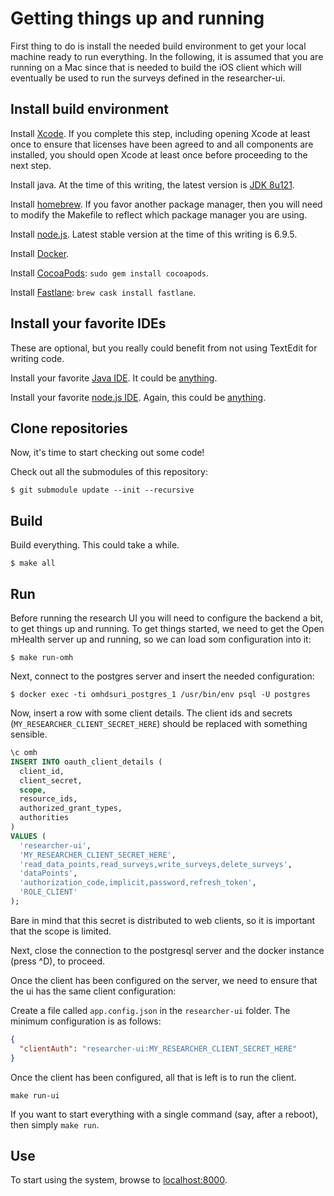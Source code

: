 # Getting things up and running

First thing to do is install the needed build environment to get your local machine ready to run everything. In the following, it is assumed that you are running on a Mac since that is needed to build the iOS client which will 
eventually be used to run the surveys defined in the researcher-ui.

## Install build environment

Install [Xcode](https://developer.apple.com/download/). If you complete this step, including opening Xcode at least once to ensure that licenses have been agreed to and all components are installed, you should open Xcode at least once before proceeding to the next step.

Install java. At the time of this writing, the latest version is [JDK 8u121](http://www.oracle.com/technetwork/java/javase/downloads/jdk8-downloads-2133151.html).

Install [homebrew](https://brew.sh). If you favor another package manager, then you will need to modify the Makefile to reflect which package manager you are using.

Install [node.js](https://nodejs.org/dist/v6.9.5/node-v6.9.5.pkg). Latest stable version at the time of this writing is 6.9.5.

Install [Docker](https://download.docker.com/mac/stable/Docker.dmg).

Install [CocoaPods](https://cocoapods.org): ```sudo gem install cocoapods```.

Install [Fastlane](https://fastlane.tools): ```brew cask install fastlane```.

## Install your favorite IDEs

These are optional, but you really could benefit from not using TextEdit for writing code.

Install your favorite [Java IDE](https://www.jetbrains.com/idea/download/download-thanks.html?platform=mac&code=IIC). It could be [anything](http://jdee.sourceforge.net).

Install your favorite [node.js IDE](https://atom.io). Again, this could be [anything](https://emacsformacosx.com).

## Clone repositories

Now, it's time to start checking out some code!

Check out all the submodules of this repository:

```
$ git submodule update --init --recursive
```

## Build

Build everything. This could take a while.

```
$ make all
```

## Run

Before running the research UI you will need to configure the backend a bit, to get things up and running. To get things started, we need to get the Open mHealth server up and running, so we can load som configuration into it:

```
$ make run-omh
```

Next, connect to the postgres server and insert the needed configuration:

```
$ docker exec -ti omhdsuri_postgres_1 /usr/bin/env psql -U postgres
```

Now, insert a row with some client details. The client ids and secrets (```MY_RESEARCHER_CLIENT_SECRET_HERE```) should be replaced with something sensible.

```sql
\c omh
INSERT INTO oauth_client_details (
  client_id,
  client_secret,
  scope,
  resource_ids,
  authorized_grant_types,
  authorities
)
VALUES (
  'researcher-ui',
  'MY_RESEARCHER_CLIENT_SECRET_HERE',
  'read_data_points,read_surveys,write_surveys,delete_surveys',
  'dataPoints',
  'authorization_code,implicit,password,refresh_token',
  'ROLE_CLIENT'
);
```

Bare in mind that this secret is distributed to web clients, so it is important that the scope is limited.

Next, close the connection to the postgresql server and the docker instance (press ^D), to proceed.

Once the client has been configured on the server, we need to ensure that the ui has the same client configuration:

Create a file called ```app.config.json``` in the ```researcher-ui``` folder. The minimum configuration is as follows:

```json
{
  "clientAuth": "researcher-ui:MY_RESEARCHER_CLIENT_SECRET_HERE"
}
```

Once the client has been configured, all that is left is to run the client.

```
make run-ui
```

If you want to start everything with a single command (say, after a reboot), then simply ```make run```.

## Use

To start using the system, browse to [localhost:8000](http://localhost:8000/).
